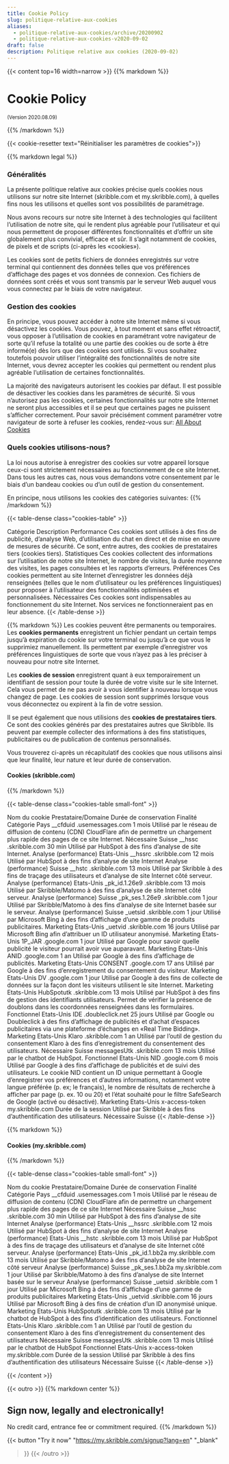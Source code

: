 ```yaml
---
title: Cookie Policy
slug: politique-relative-aux-cookies
aliases:
  - politique-relative-aux-cookies/archive/20200902
  - politique-relative-aux-cookies-v2020-09-02
draft: false
description: Politique relative aux cookies (2020-09-02)
---
```



{{< content top=16 width=narrow >}}
{{% markdown %}}
# Cookie Policy

<small>(Version 2020.08.09)</small>

{{% /markdown %}}

{{< cookie-resetter text="Réinitialiser les paramètres de cookies">}}

{{% markdown legal %}}
### Généralités
La présente politique relative aux cookies précise quels cookies nous utilisons sur notre site Internet (skribble.com et my.skribble.com), à quelles fins nous les utilisons et quelles sont vos possibilités de paramétrage.

Nous avons recours sur notre site Internet à des technologies qui facilitent l’utilisation de notre site, qui le rendent plus agréable pour l’utilisateur et qui nous permettent de proposer différentes fonctionnalités et d’offrir un site globalement plus convivial, efficace et sûr. Il s’agit notamment de cookies, de pixels et de scripts (ci-après les «cookies»).

Les cookies sont de petits fichiers de données enregistrés sur votre terminal qui contiennent des données telles que vos préférences d’affichage des pages et vos données de connexion. Ces fichiers de données sont créés et vous sont transmis par le serveur Web auquel vous vous connectez par le biais de votre navigateur.

### Gestion des cookies
En principe, vous pouvez accéder à notre site Internet même si vous désactivez les cookies. Vous pouvez, à tout moment et sans effet rétroactif, vous opposer à l’utilisation de cookies en paramétrant votre navigateur de sorte qu’il refuse la totalité ou une partie des cookies ou de sorte à être informé(e) dès lors que des cookies sont utilisés. Si vous souhaitez toutefois pouvoir utiliser l’intégralité des fonctionnalités de notre site Internet, vous devrez accepter les cookies qui permettent ou rendent plus agréable l’utilisation de certaines fonctionnalités. 

La majorité des navigateurs autorisent les cookies par défaut. Il est possible de désactiver les cookies dans les paramètres de sécurité. Si vous n’autorisez pas les cookies, certaines fonctionnalités sur notre site Internet ne seront plus accessibles et il se peut que certaines pages ne puissent s’afficher correctement. Pour savoir précisément comment paramétrer votre navigateur de sorte à refuser les cookies, rendez-vous sur: [All About Cookies](https://www.allaboutcookies.org/fr)

### Quels cookies utilisons-nous?
La loi nous autorise à enregistrer des cookies sur votre appareil lorsque ceux-ci sont strictement nécessaires au fonctionnement de ce site Internet. Dans tous les autres cas, nous vous demandons votre consentement par le biais d’un bandeau cookies ou d’un outil de gestion du consentement.

En principe, nous utilisons les cookies des catégories suivantes:
{{% /markdown %}}

{{< table-dense class="cookies-table" >}}
<thead>
  <tr>
    <th>Catégorie</th>
    <th>Description</th>
  </tr>
</thead>
<tbody>
  <tr>
    <td>Performance</td>
    <td>Ces cookies sont utilisés à des fins de publicité, d’analyse Web, d’utilisation du chat en direct et de mise en œuvre de mesures de sécurité. Ce sont, entre autres, des cookies de prestataires tiers (cookies tiers).</td>
  </tr>
  <tr>
    <td>Statistiques</td>
    <td>Ces cookies collectent des informations sur l’utilisation de notre site Internet, le nombre de visites, la durée moyenne des visites, les pages consultées et les rapports d’erreurs.</td>
  </tr>
  <tr>
    <td>Préférences</td>
    <td>Ces cookies permettent au site Internet d’enregistrer les données déjà renseignées (telles que le nom d’utilisateur ou les préférences linguistiques) pour proposer à l’utilisateur des fonctionnalités optimisées et personnalisées.</td>
  </tr>
  <tr>
    <td>Nécessaires</td>
    <td>Ces cookies sont indispensables au fonctionnement du site Internet. Nos services ne fonctionneraient pas en leur absence.</td>
  </tr>
</tbody>
{{< /table-dense >}}

{{% markdown %}}
Les cookies peuvent être permanents ou temporaires. Les **cookies permanents** enregistrent un fichier pendant un certain temps jusqu’à expiration du cookie sur votre terminal ou jusqu’à ce que vous le supprimiez manuellement. Ils permettent par exemple d’enregistrer vos préférences linguistiques de sorte que vous n’ayez pas à les préciser à nouveau pour notre site Internet. 

Les **cookies de session** enregistrent quant à eux temporairement un identifiant de session pour toute la durée de votre visite sur le site Internet. Cela vous permet de ne pas avoir à vous identifier à nouveau lorsque vous changez de page. Les cookies de session sont supprimés lorsque vous vous déconnectez ou expirent à la fin de votre session.

Il se peut également que nous utilisions des **cookies de prestataires tiers**. Ce sont des cookies générés par des prestataires autres que Skribble. Ils peuvent par exemple collecter des informations à des fins statistiques, publicitaires ou de publication de contenus personnalisés.

Vous trouverez ci-après un récapitulatif des cookies que nous utilisons ainsi que leur finalité, leur nature et leur durée de conservation.

#### Cookies (skribble.com)

{{% /markdown %}}

{{< table-dense class="cookies-table small-font" >}}
<thead>
  <tr>
    <th>Nom du cookie</th>
    <th>Prestataire/Domaine</th>
    <th>Durée de conservation</th>
    <th>Finalité</th>
    <th>Catégorie</th>
    <th>Pays</th>
  </tr>
</thead>
<tbody>
  <tr>
    <td>__cfduid</td>
    <td>.usemessages.com</td>
    <td>1 mois</td>
    <td>Utilisé par le réseau de diffusion de contenu (CDN) CloudFlare afin de permettre un chargement plus rapide des pages de ce site Internet.</td>
    <td>Nécessaire</td>
    <td>Suisse</td>
  </tr>
  <tr>
    <td>__hssc</td>
    <td>.skribble.com</td>
    <td>30 min</td>
    <td>Utilisé par HubSpot à des fins d’analyse de site Internet.</td>
    <td>Analyse (performance)</td>
    <td>Etats-Unis</td>
  </tr>
  <tr>
    <td>__hssrc</td>
    <td>.skribble.com</td>
    <td>12 mois</td>
    <td>Utilisé par HubSpot à des fins d’analyse de site Internet</td>
    <td>Analyse (performance)</td>
    <td>Suisse</td>
  </tr>
  <tr>
    <td>__hstc</td>
    <td>.skribble.com</td>
    <td>13 mois</td>
    <td>Utilisé par Skribble à des fins de traçage des utilisateurs et d’analyse de site Internet côté serveur.</td>
    <td>Analyse (performance)</td>
    <td>Etats-Unis</td>
  </tr>
  <tr>
    <td>_pk_id.1.26e9</td>
    <td>.skribble.com</td>
    <td>13 mois</td>
    <td>Utilisé par Skribble/Matomo à des fins d’analyse de site Internet côté serveur.</td>
    <td>Analyse (performance)</td>
    <td>Suisse</td>
  </tr>
  <tr>
    <td>_pk_ses.1.26e9</td>
    <td>.skribble.com</td>
    <td>1 jour</td>
    <td>Utilisé par Skribble/Matomo à des fins d’analyse de site Internet basée sur le serveur.</td>
    <td>Analyse (performance)</td>
    <td>Suisse</td>
  </tr>
  <tr>
    <td>_uetsid</td>
    <td>.skribble.com</td>
    <td>1 jour</td>
    <td>Utilisé par Microsoft Bing à des fins d’affichage d’une gamme de produits publicitaires.</td>
    <td>Marketing</td>
    <td>Etats-Unis</td>
  </tr>
  <tr>
    <td>_uetvid</td>
    <td>.skribble.com</td>
    <td>16 jours</td>
    <td>Utilisé par Microsoft Bing afin d’attribuer un ID utilisateur anonymisé.</td>
    <td>Marketing</td>
    <td>Etats-Unis</td>
  </tr>
  <tr>
    <td>1P_JAR</td>
    <td>.google.com</td>
    <td>1 jour</td>
    <td>Utilisé par Google pour savoir quelle publicité le visiteur pourrait avoir vue auparavant.</td>
    <td>Marketing</td>
    <td>Etats-Unis</td>
  </tr>
  <tr>
    <td>ANID</td>
    <td>.google.com</td>
    <td>1 an</td>
    <td>Utilisé par Google à des fins d’affichage de publicités.</td>
    <td>Marketing</td>
    <td>Etats-Unis</td>
  </tr>
  <tr>
    <td>CONSENT</td>
    <td>.google.com</td>
    <td>17 ans</td>
    <td>Utilisé par Google à des fins d’enregistrement du consentement du visiteur.</td>
    <td>Marketing</td>
    <td>Etats-Unis</td>
  </tr>
  <tr>
    <td>DV</td>
    <td>.google.com</td>
    <td>1 jour</td>
    <td>Utilisé par Google à des fins de collecte de données sur la façon dont les visiteurs utilisent le site Internet.</td>
    <td>Marketing</td>
    <td>Etats-Unis</td>
  </tr>
  <tr>
    <td>HubSpotutk</td>
    <td>.skribble.com</td>
    <td>13 mois</td>
    <td>Utilisé par HubSpot à des fins de gestion des identifiants utilisateurs. Permet de vérifier la présence de doublons dans les coordonnées renseignées dans les formulaires.</td>
    <td>Fonctionnel</td>
    <td>Etats-Unis</td>
  </tr>
  <tr>
    <td>IDE</td>
    <td>.doubleclick.net</td>
    <td>25 jours</td>
    <td>Utilisé par Google ou Doubleclick à des fins d’affichage de publicités et d’achat d’espaces publicitaires via une plateforme d’échanges en «Real Time Bidding».</td>
    <td>Marketing</td>
    <td>Etats-Unis</td>
  </tr>
  <tr>
    <td>Klaro</td>
    <td>.skribble.com</td>
    <td>1 an</td>
    <td>Utilisé par l’outil de gestion du consentement Klaro à des fins d’enregistrement du consentement des utilisateurs.</td>
    <td>Nécessaire</td>
    <td>Suisse</td>
  </tr>
  <tr>
    <td>messagesUtk</td>
    <td>.skribble.com</td>
    <td>13 mois</td>
    <td>Utilisé par le chatbot de HubSpot.</td>
    <td>Fonctionnel</td>
    <td>Etats-Unis</td>
  </tr>
  <tr>
    <td>NID</td>
    <td>.google.com</td>
    <td>6 mois</td>
    <td>Utilisé par Google à des fins d’affichage de publicités et de suivi des utilisateurs. Le cookie NID contient un ID unique permettant à Google d’enregistrer vos préférences et d’autres informations, notamment votre langue préférée (p. ex; le français), le nombre de résultats de recherche à afficher par page (p. ex. 10 ou 20) et l’état souhaité pour le filtre SafeSearch de Google (activé ou désactivé).</td>
    <td>Marketing</td>
    <td>Etats-Unis</td>
  </tr>
  <tr>
    <td>x-access-token</td>
    <td>my.skribble.com</td>
    <td>Durée de la session</td>
    <td>Utilisé par Skribble à des fins d’authentification des utilisateurs.</td>
    <td>Nécessaire</td>
    <td>Suisse</td>
  </tr>
</tbody>
{{< /table-dense >}}

{{% markdown %}}

#### Cookies (my.skribble.com)

{{% /markdown %}}

{{< table-dense class="cookies-table small-font" >}}
<thead>
  <tr>
    <th>Nom du cookie</th>
    <th>Prestataire/Domaine</th>
    <th>Durée de conservation</th>
    <th>Finalité</th>
    <th>Catégorie</th>
    <th>Pays</th>
  </tr>
</thead>
<tbody>
  <tr>
    <td>__cfduid</td>
    <td>.usemessages.com</td>
    <td>1 mois</td>
    <td>Utilisé par le réseau de diffusion de contenu (CDN) CloudFlare afin de permettre un chargement plus rapide des pages de ce site Internet</td>
    <td>Nécessaire</td>
    <td>Suisse</td>
  </tr>
  <tr>
    <td>__hssc</td>
    <td>.skribble.com</td>
    <td>30 min</td>
    <td>Utilisé par HubSpot à des fins d’analyse de site Internet</td>
    <td>Analyse (performance)</td>
    <td>Etats-Unis</td>
  </tr>
  <tr>
    <td>__hssrc</td>
    <td>.skribble.com</td>
    <td>12 mois</td>
    <td>Utilisé par HubSpot à des fins d’analyse de site Internet</td>
    <td>Analyse (performance)</td>
    <td>Etats-Unis</td>
  </tr>
  <tr>
    <td>__hstc</td>
    <td>.skribble.com</td>
    <td>13 mois</td>
    <td>Utilisé par HubSpot à des fins de traçage des utilisateurs et d’analyse de site Internet côté serveur.</td>
    <td>Analyse (performance)</td>
    <td>Etats-Unis</td>
  </tr>
  <tr>
    <td>_pk_id.1.bb2a</td>
    <td>my.skribble.com</td>
    <td>13 mois</td>
    <td>Utilisé par Skribble/Matomo à des fins d’analyse de site Internet côté serveur</td>
    <td>Analyse (performance)</td>
    <td>Suisse</td>
  </tr>
  <tr>
    <td>_pk_ses.1.bb2a</td>
    <td>my.skribble.com</td>
    <td>1 jour</td>
    <td>Utilisé par Skribble/Matomo à des fins d’analyse de site Internet basée sur le serveur</td>
    <td>Analyse (performance)</td>
    <td>Suisse</td>
  </tr>
  <tr>
    <td>_uetsid</td>
    <td>.skribble.com</td>
    <td>1 jour</td>
    <td>Utilisé par Microsoft Bing à des fins d’affichage d’une gamme de produits publicitaires</td>
    <td>Marketing</td>
    <td>Etats-Unis</td>
  </tr>
  <tr>
    <td>_uetvid</td>
    <td>.skribble.com</td>
    <td>16 jours</td>
    <td>Utilisé par Microsoft Bing à des fins de création d’un ID anonymisé unique.</td>
    <td>Marketing</td>
    <td>Etats-Unis</td>
  </tr>
  <tr>
    <td>HubSpotutk</td>
    <td>.skribble.com</td>
    <td>13 mois</td>
    <td>Utilisé par le chatbot de HubSpot à des fins d’identification des utilisateurs.</td>
    <td>Fonctionnel</td>
    <td>Etats-Unis</td>
  </tr>
  <tr>
    <td>Klaro</td>
    <td>.skribble.com</td>
    <td>1 an</td>
    <td>Utilisé par l’outil de gestion du consentement Klaro à des fins d’enregistrement du consentement des utilisateurs</td>
    <td>Nécessaire</td>
    <td>Suisse</td>
  </tr>
  <tr>
    <td>messagesUtk</td>
    <td>.skribble.com</td>
    <td>13 mois</td>
    <td>Utilisé par le chatbot de HubSpot</td>
    <td>Fonctionnel</td>
    <td>Etats-Unis</td>
  </tr>
  <tr>
    <td>x-access-token</td>
    <td>my.skribble.com</td>
    <td>Durée de la session</td>
    <td>Utilisé par Skribble à des fins d’authentification des utilisateurs</td>
    <td>Nécessaire</td>
    <td>Suisse</td>
  </tr>
</tbody>
{{< /table-dense >}}

{{< /content >}}

[//]: # (--------------------------------------------------------------------------------------------------------------)

{{< outro >}}
{{% markdown center %}}
## Sign now, legally and electronically!
No credit card, entrance fee or commitment required.
{{% /markdown %}}

{{< button
  "Try it now"
  "https://my.skribble.com/signup?lang=en"
  "_blank"
>}}
{{< /outro >}}
